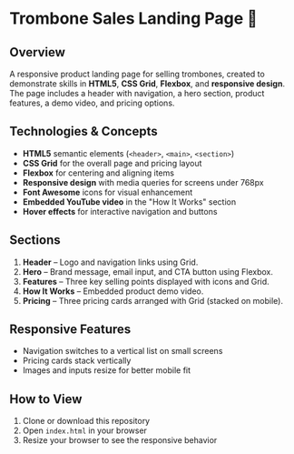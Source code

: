 # Trombone Sales Landing Page 🎺

## Overview
A responsive product landing page for selling trombones, created to demonstrate skills in **HTML5**, **CSS Grid**, **Flexbox**, and **responsive design**. The page includes a header with navigation, a hero section, product features, a demo video, and pricing options.

## Technologies & Concepts
- **HTML5** semantic elements (`<header>`, `<main>`, `<section>`)
- **CSS Grid** for the overall page and pricing layout
- **Flexbox** for centering and aligning items
- **Responsive design** with media queries for screens under 768px
- **Font Awesome** icons for visual enhancement
- **Embedded YouTube video** in the "How It Works" section
- **Hover effects** for interactive navigation and buttons

## Sections
1. **Header** – Logo and navigation links using Grid.
2. **Hero** – Brand message, email input, and CTA button using Flexbox.
3. **Features** – Three key selling points displayed with icons and Grid.
4. **How It Works** – Embedded product demo video.
5. **Pricing** – Three pricing cards arranged with Grid (stacked on mobile).

## Responsive Features
- Navigation switches to a vertical list on small screens
- Pricing cards stack vertically
- Images and inputs resize for better mobile fit

## How to View
1. Clone or download this repository
2. Open `index.html` in your browser
3. Resize your browser to see the responsive behavior
